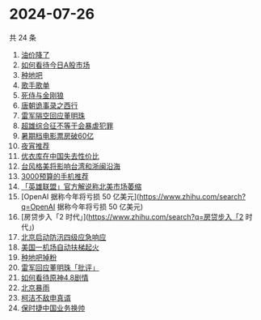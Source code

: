 # 2024-07-26

共 24 条

<!-- BEGIN ZHIHUSEARCH -->
<!-- 最后更新时间 Fri Jul 26 2024 19:17:34 GMT+0800 (China Standard Time) -->
1. [油价降了](https://www.zhihu.com/search?q=油价降了)
1. [如何看待今日A股市场](https://www.zhihu.com/search?q=如何看待今日A股市场)
1. [种地吧](https://www.zhihu.com/search?q=种地吧)
1. [歌手歌单](https://www.zhihu.com/search?q=歌手歌单)
1. [死侍与金刚狼](https://www.zhihu.com/search?q=死侍与金刚狼)
1. [唐朝诡事录之西行](https://www.zhihu.com/search?q=唐朝诡事录之西行)
1. [雷军隔空回应董明珠](https://www.zhihu.com/search?q=雷军隔空回应董明珠)
1. [超雄综合征不等于会暴虐犯罪](https://www.zhihu.com/search?q=超雄综合征不等于会暴虐犯罪)
1. [暑期档电影票房破60亿](https://www.zhihu.com/search?q=暑期档电影票房破60亿)
1. [夜宵推荐](https://www.zhihu.com/search?q=夜宵推荐)
1. [优衣库在中国失去性价比](https://www.zhihu.com/search?q=优衣库在中国失去性价比)
1. [台风格美将影响台湾和浙闽沿海](https://www.zhihu.com/search?q=台风格美将影响台湾和浙闽沿海)
1. [3000预算的手机推荐](https://www.zhihu.com/search?q=3000预算的手机推荐)
1. [「英雄联盟」官方解说称北美市场萎缩](https://www.zhihu.com/search?q=「英雄联盟」官方解说称北美市场萎缩)
1. [OpenAI 据称今年将亏损 50 亿美元](https://www.zhihu.com/search?q=OpenAI 据称今年将亏损 50 亿美元)
1. [房贷步入「2 时代」](https://www.zhihu.com/search?q=房贷步入「2 时代」)
1. [北京启动防汛四级应急响应](https://www.zhihu.com/search?q=北京启动防汛四级应急响应)
1. [美国一机场自动扶梯起火](https://www.zhihu.com/search?q=美国一机场自动扶梯起火)
1. [种地吧掉粉](https://www.zhihu.com/search?q=种地吧掉粉)
1. [雷军回应董明珠「批评」](https://www.zhihu.com/search?q=雷军回应董明珠「批评」)
1. [如何看待原神4.8剧情](https://www.zhihu.com/search?q=如何看待原神4.8剧情)
1. [北京暴雨](https://www.zhihu.com/search?q=北京暴雨)
1. [柯洁不敌申真谞](https://www.zhihu.com/search?q=柯洁不敌申真谞)
1. [保时捷中国业务换帅](https://www.zhihu.com/search?q=保时捷中国业务换帅)
<!-- END ZHIHUSEARCH -->
